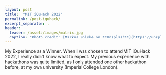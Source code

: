 ```yaml
---
layout: post
title:  "MIT iQuHack 2022"
permalink: /post-iquhack/
excerpt_separator: .
header:
  teaser: /assets/images/matrix.jpg
  caption: "Photo credit: [Markus Spiske on **Unsplash**](https://unsplash.com/photos/iar-afB0QQw)"
---
```

My Experience as a Winner.
When I was chosen to attend MIT iQuHack 2022, I really didn't know what to expect.
My previous experience with hackathons was quite limited, as I only attended
one other hackathon before, at my own university (Imperial College London).